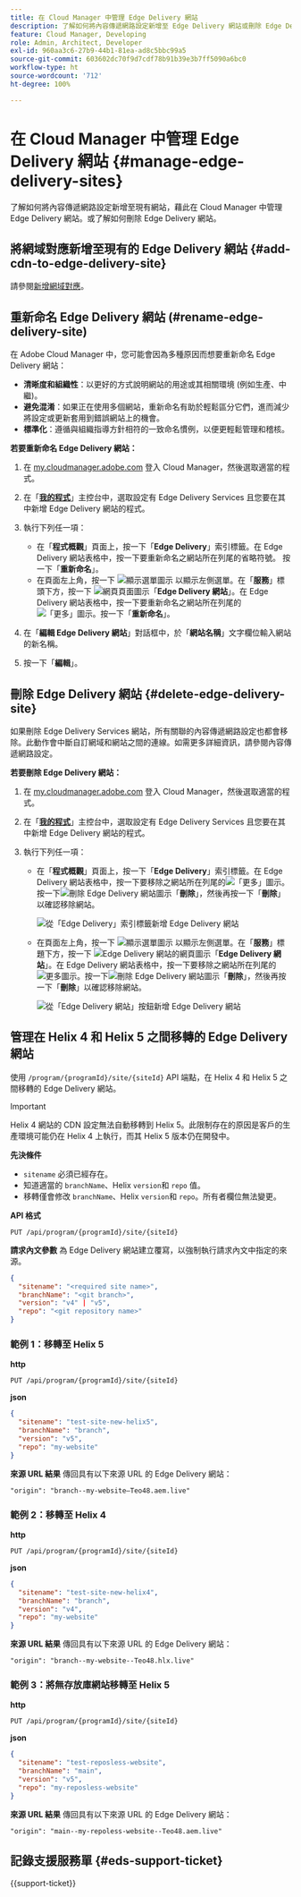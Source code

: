 ```yaml
---
title: 在 Cloud Manager 中管理 Edge Delivery 網站
description: 了解如何將內容傳遞網路設定新增至 Edge Delivery 網站或刪除 Edge Delivery 網站。
feature: Cloud Manager, Developing
role: Admin, Architect, Developer
exl-id: 960aa3c6-27b9-44b1-81ea-ad8c5bbc99a5
source-git-commit: 603602dc70f9d7cdf78b91b39e3b7ff5090a6bc0
workflow-type: ht
source-wordcount: '712'
ht-degree: 100%

---
```


# 在 Cloud Manager 中管理 Edge Delivery 網站 {#manage-edge-delivery-sites}

了解如何將內容傳遞網路設定新增至現有網站，藉此在 Cloud Manager 中管理 Edge Delivery 網站。或了解如何刪除 Edge Delivery 網站。

## 將網域對應新增至現有的 Edge Delivery 網站 {#add-cdn-to-edge-delivery-site}

請參閱[新增網域對應](/help/implementing/cloud-manager/domain-mappings/add-domain-mapping.md)。

## 重新命名 Edge Delivery 網站 (#rename-edge-delivery-site)

在 Adobe Cloud Manager 中，您可能會因為多種原因而想要重新命名 Edge Delivery 網站：

* **清晰度和組織性**：以更好的方式說明網站的用途或其相關環境 (例如生產、中繼)。
* **避免混淆**：如果正在使用多個網站，重新命名有助於輕鬆區分它們，進而減少將設定或更新套用到錯誤網站上的機會。
* **標準化**：遵循與組織指導方針相符的一致命名慣例，以便更輕鬆管理和稽核。

**若要重新命名 Edge Delivery 網站：**

1. 在 [my.cloudmanager.adobe.com](https://my.cloudmanager.adobe.com/) 登入 Cloud Manager，然後選取適當的程式。
1. 在「**[我的程式](/help/implementing/cloud-manager/navigation.md#my-programs)**」主控台中，選取設定有 Edge Delivery Services 且您要在其中新增 Edge Delivery 網站的程式。
1. 執行下列任一項：

   * 在「**程式概觀**」頁面上，按一下「**Edge Delivery**」索引標籤。在 Edge Delivery 網站表格中，按一下要重新命名之網站所在列尾的省略符號。
按一下「**重新命名**」。
   * 在頁面左上角，按一下 ![顯示選單圖示](https://spectrum.adobe.com/static/icons/workflow_18/Smock_ShowMenu_18_N.svg) 以顯示左側選單。在「**服務**」標頭下方，按一下 ![網頁頁面圖示](https://spectrum.adobe.com/static/icons/workflow_18/Smock_WebPages_18_N.svg)「**Edge Delivery 網站**」。在 Edge Delivery 網站表格中，按一下要重新命名之網站所在列尾的![「更多」圖示](https://spectrum.adobe.com/static/icons/workflow_18/Smock_More_18_N.svg)。按一下「**重新命名**」。

1. 在「**編輯 Edge Delivery 網站**」對話框中，於「**網站名稱**」文字欄位輸入網站的新名稱。

1. 按一下「**編輯**」。

## 刪除 Edge Delivery 網站 {#delete-edge-delivery-site}

如果刪除 Edge Delivery Services 網站，所有關聯的內容傳遞網路設定也都會移除。此動作會中斷自訂網域和網站之間的連線。如需更多詳細資訊，請參閱內容傳遞網路設定。<!-- https://wiki.corp.adobe.com/display/DMSArchitecture/%5BKT%5D+Cloud+Manager+2024.9.0+Release -->

**若要刪除 Edge Delivery 網站：**

1. 在 [my.cloudmanager.adobe.com](https://my.cloudmanager.adobe.com/) 登入 Cloud Manager，然後選取適當的程式。
1. 在「**[我的程式](/help/implementing/cloud-manager/navigation.md#my-programs)**」主控台中，選取設定有 Edge Delivery Services 且您要在其中新增 Edge Delivery 網站的程式。
1. 執行下列任一項：

   * 在「**程式概觀**」頁面上，按一下「**Edge Delivery**」索引標籤。在 Edge Delivery 網站表格中，按一下要移除之網站所在列尾的![「更多」圖示](https://spectrum.adobe.com/static/icons/workflow_18/Smock_More_18_N.svg)。
按一下![刪除 Edge Delivery 網站圖示](https://spectrum.adobe.com/static/icons/workflow_18/Smock_Delete_18_N.svg)「**刪除**」，然後再按一下「**刪除**」以確認移除網站。

     ![從「Edge Delivery」索引標籤新增 Edge Delivery 網站](/help/implementing/cloud-manager/assets/cm-eds-delete1.png)

   * 在頁面左上角，按一下 ![顯示選單圖示](https://spectrum.adobe.com/static/icons/workflow_18/Smock_ShowMenu_18_N.svg) 以顯示左側選單。在「**服務**」標題下方，按一下 ![Edge Delivery 網站的網頁圖示](https://spectrum.adobe.com/static/icons/workflow_18/Smock_WebPages_18_N.svg)「**Edge Delivery 網站**」。在 Edge Delivery 網站表格中，按一下要移除之網站所在列尾的![更多圖示](https://spectrum.adobe.com/static/icons/workflow_18/Smock_More_18_N.svg)。按一下![刪除 Edge Delivery 網站圖示](https://spectrum.adobe.com/static/icons/workflow_18/Smock_Delete_18_N.svg)「**刪除**」，然後再按一下「**刪除**」以確認移除網站。

     ![從「Edge Delivery 網站」按鈕新增 Edge Delivery 網站](/help/implementing/cloud-manager/assets/cm-eds-delete2.png)

## 管理在 Helix 4 和 Helix 5 之間移轉的 Edge Delivery 網站

使用 `/program/{programId}/site/{siteId}` API 端點，在 Helix 4 和 Helix 5 之間移轉的 Edge Delivery 網站。

>[!IMPORTANT]
>
>Helix 4 網站的 CDN 設定無法自動移轉到 Helix 5。此限制存在的原因是客戶的生產環境可能仍在 Helix 4 上執行，而其 Helix 5 版本仍在開發中。

**先決條件**

* `sitename` 必須已經存在。
* 知道適當的 `branchName`、Helix `version`和 `repo` 值。
* 移轉僅會修改 `branchName`、Helix `version`和 `repo`。所有者欄位無法變更。

**API 格式**

```http
PUT /api/program/{programId}/site/{siteId}
```

**請求內文參數**
為 Edge Delivery 網站建立覆寫，以強制執行請求內文中指定的來源。

```json
{
  "sitename": "<required site name>",
  "branchName": "<git branch>",
  "version": "v4" | "v5",
  "repo": "<git repository name>"
}
```

### 範例 1：移轉至 Helix 5

**http**

```http
PUT /api/program/{programId}/site/{siteId}
```

**json**

```json
{
  "sitename": "test-site-new-helix5",
  "branchName": "branch",
  "version": "v5",
  "repo": "my-website"
}
```

**來源 URL 結果**
傳回具有以下來源 URL 的 Edge Delivery 網站：

`"origin": "branch--my-website–Teo48.aem.live"`


### 範例 2：移轉至 Helix 4

**http**

```http
PUT /api/program/{programId}/site/{siteId}
```

**json**

```json
{
  "sitename": "test-site-new-helix4",
  "branchName": "branch",
  "version": "v4",
  "repo": "my-website"
}
```

**來源 URL 結果**
傳回具有以下來源 URL 的 Edge Delivery 網站：

`"origin": "branch--my-website--Teo48.hlx.live"`

### 範例 3：將無存放庫網站移轉至 Helix 5

**http**

```http
PUT /api/program/{programId}/site/{siteId}
```

**json**

```json
{
  "sitename": "test-reposless-website",
  "branchName": "main",
  "version": "v5",
  "repo": "my-reposless-website"
}
```

**來源 URL 結果**
傳回具有以下來源 URL 的 Edge Delivery 網站：

`"origin": "main--my-repoless-website--Teo48.aem.live"`

## 記錄支援服務單 {#eds-support-ticket}

{{support-ticket}}
